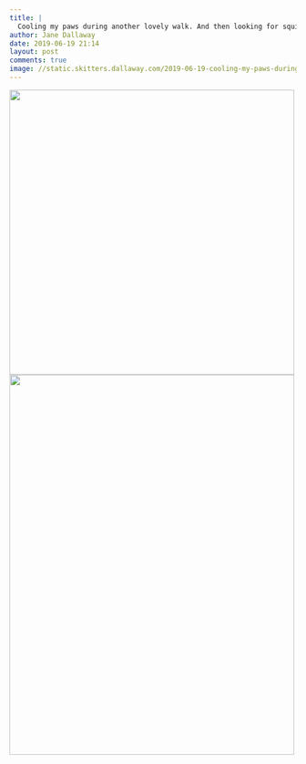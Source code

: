 ```yaml
---
title: |
  Cooling my paws during another lovely walk. And then looking for squirrels...
author: Jane Dallaway
date: 2019-06-19 21:14
layout: post
comments: true
image: //static.skitters.dallaway.com/2019-06-19-cooling-my-paws-during-another-lovely-walk--and-then-looking-for-squirrels-thumb-1-IMG-9443.JPG
---
```


<div>
        <a href="//static.skitters.dallaway.com/2019-06-19-cooling-my-paws-during-another-lovely-walk--and-then-looking-for-squirrels-fullsize-1-IMG-9443.JPG">
          <img src="//static.skitters.dallaway.com/2019-06-19-cooling-my-paws-during-another-lovely-walk--and-then-looking-for-squirrels-thumb-1-IMG-9443.JPG" width="500" height="500"/>
        </a>
      </div><div>
        <a href="//static.skitters.dallaway.com/2019-06-19-cooling-my-paws-during-another-lovely-walk--and-then-looking-for-squirrels-fullsize-2-IMG-9444.JPG">
          <img src="//static.skitters.dallaway.com/2019-06-19-cooling-my-paws-during-another-lovely-walk--and-then-looking-for-squirrels-thumb-2-IMG-9444.JPG" width="500" height="667"/>
        </a>
      </div>


  
      